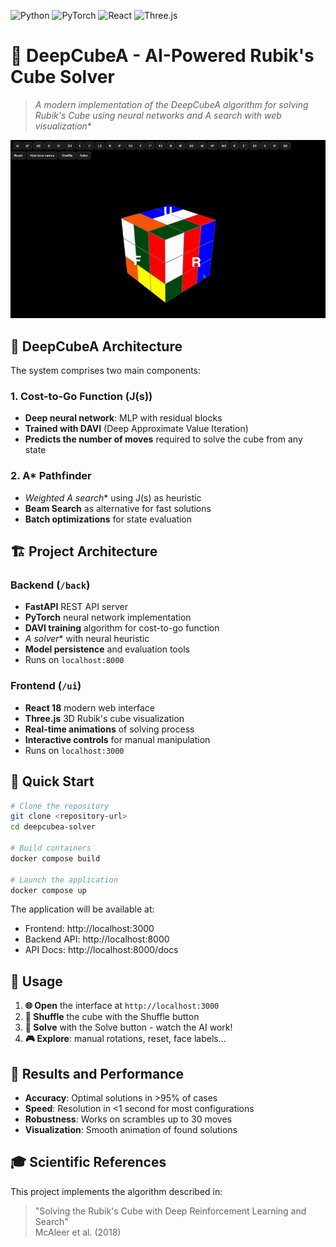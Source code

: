 ![Python](https://img.shields.io/badge/Python-3.12+-blue.svg)
![PyTorch](https://img.shields.io/badge/PyTorch-2.8+-orange.svg)
![React](https://img.shields.io/badge/React-18.x-61dafb.svg)
![Three.js](https://img.shields.io/badge/Three.js-Latest-black.svg)

# 🎲 DeepCubeA - AI-Powered Rubik's Cube Solver

> **A modern implementation of the DeepCubeA algorithm for solving Rubik's Cube using neural networks and A* search with web visualization**

<div align="center">
<img src="assets/deep_rubiks_gif_1.gif" alt="FormulaTracker demo gif" width="700"/>
</div>

## 🎯 **DeepCubeA** Architecture

The system comprises two main components:

### 1. Cost-to-Go Function (J(s))
- **Deep neural network**: MLP with residual blocks
- **Trained with DAVI** (Deep Approximate Value Iteration)
- **Predicts the number of moves** required to solve the cube from any state

### 2. A* Pathfinder
- **Weighted A* search** using J(s) as heuristic
- **Beam Search** as alternative for fast solutions
- **Batch optimizations** for state evaluation

## 🏗️ Project Architecture

### Backend (`/back`)
- **FastAPI** REST API server
- **PyTorch** neural network implementation
- **DAVI training** algorithm for cost-to-go function
- **A* solver** with neural heuristic
- **Model persistence** and evaluation tools
- Runs on `localhost:8000`

### Frontend (`/ui`)
- **React 18** modern web interface
- **Three.js** 3D Rubik's cube visualization
- **Real-time animations** of solving process
- **Interactive controls** for manual manipulation
- Runs on `localhost:3000`

## 🚀 Quick Start

```bash
# Clone the repository
git clone <repository-url>
cd deepcubea-solver

# Build containers
docker compose build

# Launch the application
docker compose up
```

The application will be available at:
- Frontend: http://localhost:3000
- Backend API: http://localhost:8000
- API Docs: http://localhost:8000/docs

## 🎯 Usage

1. **🌐 Open** the interface at `http://localhost:3000`
2. **🎲 Shuffle** the cube with the Shuffle button
3. **🧠 Solve** with the Solve button - watch the AI work!
4. **🎮 Explore**: manual rotations, reset, face labels...

## 🔬 Results and Performance

- **Accuracy**: Optimal solutions in >95% of cases
- **Speed**: Resolution in <1 second for most configurations
- **Robustness**: Works on scrambles up to 30 moves
- **Visualization**: Smooth animation of found solutions

## 🎓 Scientific References

This project implements the algorithm described in:

> "Solving the Rubik's Cube with Deep Reinforcement Learning and Search"  
> McAleer et al. (2018)